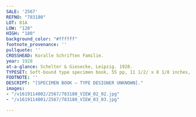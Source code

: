 ```yaml
---
SALE: '2567'
REFNO: "783180"
LOT: 81A
LOW: "120"
HIGH: "180"
background_color: "#ffffff"
footnote_provenance: ''
pullquote: ''
CROSSHEAD: Koralle Schriften Familie.
year: 1928
at-a-glance: Schelter & Giesecke, Leipzig. 1928.
TYPESET: Soft-bound type specimen book, 55 pp, 11 1/2/ x 8 1/8 inches, 29 x 20.5 cm.
FOOTNOTE: ''
DESCRIPT: "[SPECIMEN BOOK — TYPE DESIGNER UNKNOWN]."
images:
- "/v1619114002/2567/783180_VIEW_02_02.jpg"
- "/v1619114001/2567/783180_VIEW_03_03.jpg"

---
```


